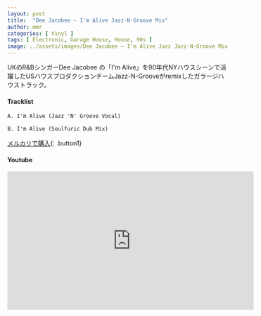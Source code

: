 ```yaml
---
layout: post
title:  "Dee Jacobee – I'm Alive Jazz-N-Groove Mix"
author: mmr
categories: [ Vinyl ]
tags: [ Electronic, Garage House, House, 90s ]
image: ../assets/images/Dee Jacobee – I'm Alive Jazz Jazz-N-Groove Mix.jpg
---
```


UKのR&BシンガーDee Jacobee の「I'm Alive」を90年代NYハウスシーンで活躍したUSハウスプロダクションチームJazz-N-Grooveがremixしたガラージハウストラック。

#### Tracklist
```md
A. I'm Alive (Jazz 'N' Groove Vocal)

B. I'm Alive (Soulfuric Dub Mix)

```

[メルカリで購入](https://jp.mercari.com/item/m66389503215?afid=6142608987){: .button1}

#### Youtube
<iframe width="560" height="315" src="https://www.youtube.com/embed/2qVUDJDvuv0?si=zAum1I77mZiN2JP7" title="YouTube video player" frameborder="0" allow="accelerometer; autoplay; clipboard-write; encrypted-media; gyroscope; picture-in-picture; web-share" referrerpolicy="strict-origin-when-cross-origin" allowfullscreen></iframe>